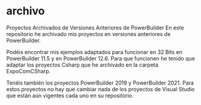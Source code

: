 # archivo
Proyectos Archivados de Versiones Anteriores de PowerBuilder
En este repositorio he archivado mis proyectos en versiones anteriores de PowerBuilder.

Podéis encontrar mis ejemplos adaptados para funcionar en 32 Bits en PowerBuilder 11.5 y en PowerBuilder 12.6. Para que funcionen he tenido que adaptar los proyectos Csharp que he archivado en la carpeta ExpoComCSharp.

Tenéis también los proyectos PowerBuilder 2019 y PowerBuilder 2021. Para estos proyectos no hay que cambiar nada de los proyectos de Visual Studio que están aún vigentes cada uno en su repositorio.

